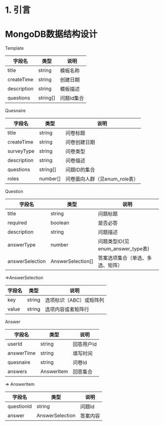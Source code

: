 # 1. 引言

# MongoDB数据结构设计

Template

| 字段名         | 类型       | 说明     |
|-------------|----------|--------|
| title       | string   | 模板名称   |
| createTime  | string   | 创建日期   |
| description | string   | 模板描述   |
| questions   | string[] | 问题Id集合 |

Quesnaire

| 字段名         | 类型       | 说明                  |
|-------------|----------|---------------------|
| title       | string   | 问卷标题                |
| createTime  | string   | 问卷创建日期              |
| surveyType  | string   | 问卷类型                |
| description | string   | 问卷描述                |
| questions   | string[] | 问题ID的集合             |
| roles       | number[] | 问卷面向人群（见enum_role表） |

Question

| 字段名             | 类型                | 说明                         |
|-----------------|-------------------|----------------------------|
| title           | string            | 问题标题                       |
| required        | boolean           | 是否必答                       |
| description     | string            | 问题描述                       |
| answerType      | number            | 问题类型ID(见enum_answer_type表) |
| answerSelection | AnswerSelection[] | 答案选项集合（单选、多选、矩阵）           |

=>AnswerSelection

| 字段名   | 类型     | 说明            |
|-------|--------|---------------|
| key   | string | 选项标识（ABC）或矩阵列 |
| value | string | 选项内容或者矩阵行     |

Answer

| 字段名        | 类型         | 说明     |
|------------|------------|--------|
| userId     | string     | 回答用户Id |
| answerTime | string     | 填写时间   |
| quesnaire  | string     | 问卷Id   |
| answers    | AnswerItem | 回答集合   |

=> AnswerItem

| 字段名        | 类型              | 说明   |
|------------|-----------------|------|
| questionId | string          | 问题Id |
| answer     | AnswerSelection | 答案内容 |